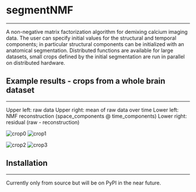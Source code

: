 # segmentNMF
---
A non-negative matrix factorization algorithm for demixing calcium imaging data.
The user can specify initial values for the structural and temporal components;
in particular structural components can be initialized with an anatomical segmentation.
Distributed functions are available for large datasets, small crops defined by the
initial segmentation are run in parallel on distributed hardware.

## Example results - crops from a whole brain dataset
---
Upper left: raw data
Upper right: mean of raw data over time
Lower left: NMF reconstruction (space\_components @ time\_components)
Lower right: residual (raw - reconstruction)

![crop0](resources/crop0.gif)
![crop1](resources/crop1.gif)

![crop2](resources/crop2.gif)
![crop3](resources/crop3.gif)

## Installation
---
Currently only from source but will be on PyPI in the near future.


